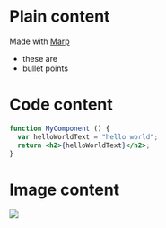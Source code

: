 <!---
marp: true
theme: uncover
class: invert
headingDivider: 2
paginate: true
header: '&e tech'
footer: 'Created with [Marp](https://marp.app) and [Github Pages](https://pages.github.com)'
style: |
  header {
    height: 100px;
    width: 100px;
    float: left;
    background-color: #dfddd7;
    background-size: contain;
    -webkit-mask-image: url(img/and-e-tech-logo-300.svg);
    mask-image: url(img/and-e-tech-logo-300.svg);
    -webkit-mask-repeat: no-repeat;
    mask-repeat: no-repeat;
    -webkit-mask-size: contain;
    mask-size: contain;
    text-indent: -999999px
  }

  footer {
    font-size: 0.6rem;
  }
--->

# Plain content

Made with [Marp](https://marp.app/)

- these are
- bullet points

# Code content

```jsx
function MyComponent () {
  var helloWorldText = "hello world";
  return <h2>{helloWorldText}</h2>;
}
```

# Image content

![](img/your-image-path.png)

